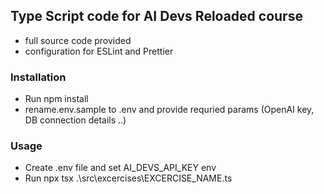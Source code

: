 ## Type Script code for AI Devs Reloaded course
- full source code provided
- configuration for ESLint and Prettier

### Installation 
- Run npm install
- rename.env.sample to .env and provide requried params (OpenAI key, DB connection details ..)

### Usage
- Create .env file and set AI_DEVS_API_KEY env 
- Run npx tsx .\src\excercises\EXCERCISE_NAME.ts

